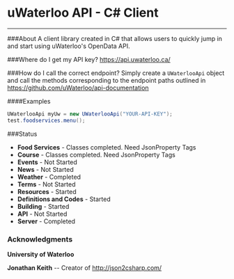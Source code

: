 # uWaterloo API - C# Client
---

###About
A client library created in C# that allows users to quickly jump in and start using uWaterloo's OpenData API. 

###Where do I get my API key?
https://api.uwaterloo.ca/

###How do I call the correct endpoint?
Simply create a `UWaterlooApi` object and call the methods corresponding to the endpoint paths outlined in https://github.com/uWaterloo/api-documentation

####Examples

```C#
UWaterlooApi myUw = new UWaterlooApi("YOUR-API-KEY");
test.foodservices.menu(); 
```
###Status
* **Food Services** - Classes completed. Need JsonProperty Tags
* **Course** - Classes completed. Need JsonProperty Tags
* **Events** - Not Started
* **News** - Not Started
* **Weather** - Completed
* **Terms** - Not Started
* **Resources** - Started
* **Definitions and Codes** - Started
* **Building** - Started
* **API** - Not Started
* **Server** - Completed


### Acknowledgments
**University of Waterloo**

**Jonathan Keith** -- Creator of http://json2csharp.com/
